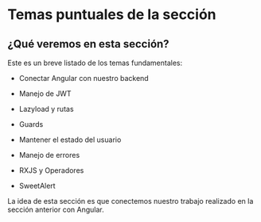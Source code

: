 
# Temas puntuales de la sección
## ¿Qué veremos en esta sección?

Este es un breve listado de los temas fundamentales:

- Conectar Angular con nuestro backend

- Manejo de JWT

- Lazyload y rutas

- Guards

- Mantener el estado del usuario

- Manejo de errores

- RXJS y Operadores

- SweetAlert

La idea de esta sección es que conectemos nuestro trabajo realizado en la sección anterior con Angular.
